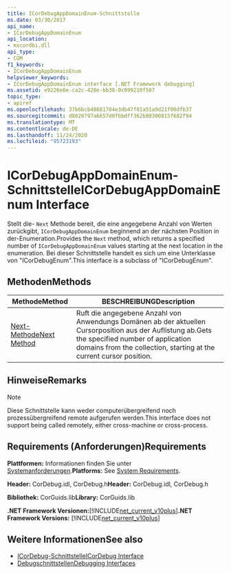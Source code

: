 ```yaml
---
title: ICorDebugAppDomainEnum-Schnittstelle
ms.date: 03/30/2017
api_name:
- ICorDebugAppDomainEnum
api_location:
- mscordbi.dll
api_type:
- COM
f1_keywords:
- ICorDebugAppDomainEnum
helpviewer_keywords:
- ICorDebugAppDomainEnum interface [.NET Framework debugging]
ms.assetid: e9226e6e-ca2c-428e-bb38-0c099210f507
topic_type:
- apiref
ms.openlocfilehash: 37b6bcb48681704e3db47f81a51a9d21f00dfb37
ms.sourcegitcommit: d8020797a6657d0fbbdff362b80300815f682f94
ms.translationtype: MT
ms.contentlocale: de-DE
ms.lasthandoff: 11/24/2020
ms.locfileid: "95723193"
---
```

# <a name="icordebugappdomainenum-interface"></a><span data-ttu-id="7cea4-102">ICorDebugAppDomainEnum-Schnittstelle</span><span class="sxs-lookup"><span data-stu-id="7cea4-102">ICorDebugAppDomainEnum Interface</span></span>

<span data-ttu-id="7cea4-103">Stellt die- `Next` Methode bereit, die eine angegebene Anzahl von Werten zurückgibt, `ICorDebugAppDomainEnum` beginnend an der nächsten Position in der-Enumeration.</span><span class="sxs-lookup"><span data-stu-id="7cea4-103">Provides the `Next` method, which returns a specified number of `ICorDebugAppDomainEnum` values starting at the next location in the enumeration.</span></span> <span data-ttu-id="7cea4-104">Bei dieser Schnittstelle handelt es sich um eine Unterklasse von "ICorDebugEnum".</span><span class="sxs-lookup"><span data-stu-id="7cea4-104">This interface is a subclass of "ICorDebugEnum".</span></span>  
  
## <a name="methods"></a><span data-ttu-id="7cea4-105">Methoden</span><span class="sxs-lookup"><span data-stu-id="7cea4-105">Methods</span></span>  
  
|<span data-ttu-id="7cea4-106">Methode</span><span class="sxs-lookup"><span data-stu-id="7cea4-106">Method</span></span>|<span data-ttu-id="7cea4-107">BESCHREIBUNG</span><span class="sxs-lookup"><span data-stu-id="7cea4-107">Description</span></span>|  
|------------|-----------------|  
|[<span data-ttu-id="7cea4-108">Next-Methode</span><span class="sxs-lookup"><span data-stu-id="7cea4-108">Next Method</span></span>](icordebugappdomainenum-next-method.md)|<span data-ttu-id="7cea4-109">Ruft die angegebene Anzahl von Anwendungs Domänen ab der aktuellen Cursorposition aus der Auflistung ab.</span><span class="sxs-lookup"><span data-stu-id="7cea4-109">Gets the specified number of application domains from the collection, starting at the current cursor position.</span></span>|  
  
## <a name="remarks"></a><span data-ttu-id="7cea4-110">Hinweise</span><span class="sxs-lookup"><span data-stu-id="7cea4-110">Remarks</span></span>  
  
> [!NOTE]
> <span data-ttu-id="7cea4-111">Diese Schnittstelle kann weder computerübergreifend noch prozessübergreifend remote aufgerufen werden.</span><span class="sxs-lookup"><span data-stu-id="7cea4-111">This interface does not support being called remotely, either cross-machine or cross-process.</span></span>  
  
## <a name="requirements"></a><span data-ttu-id="7cea4-112">Requirements (Anforderungen)</span><span class="sxs-lookup"><span data-stu-id="7cea4-112">Requirements</span></span>  

 <span data-ttu-id="7cea4-113">**Plattformen:** Informationen finden Sie unter [Systemanforderungen](../../get-started/system-requirements.md).</span><span class="sxs-lookup"><span data-stu-id="7cea4-113">**Platforms:** See [System Requirements](../../get-started/system-requirements.md).</span></span>  
  
 <span data-ttu-id="7cea4-114">**Header:** CorDebug.idl, CorDebug.h</span><span class="sxs-lookup"><span data-stu-id="7cea4-114">**Header:** CorDebug.idl, CorDebug.h</span></span>  
  
 <span data-ttu-id="7cea4-115">**Bibliothek:** CorGuids.lib</span><span class="sxs-lookup"><span data-stu-id="7cea4-115">**Library:** CorGuids.lib</span></span>  
  
 <span data-ttu-id="7cea4-116">**.NET Framework Versionen:**[!INCLUDE[net_current_v10plus](../../../../includes/net-current-v10plus-md.md)]</span><span class="sxs-lookup"><span data-stu-id="7cea4-116">**.NET Framework Versions:** [!INCLUDE[net_current_v10plus](../../../../includes/net-current-v10plus-md.md)]</span></span>  
  
## <a name="see-also"></a><span data-ttu-id="7cea4-117">Weitere Informationen</span><span class="sxs-lookup"><span data-stu-id="7cea4-117">See also</span></span>

- [<span data-ttu-id="7cea4-118">ICorDebug-Schnittstelle</span><span class="sxs-lookup"><span data-stu-id="7cea4-118">ICorDebug Interface</span></span>](icordebug-interface.md)
- [<span data-ttu-id="7cea4-119">Debugschnittstellen</span><span class="sxs-lookup"><span data-stu-id="7cea4-119">Debugging Interfaces</span></span>](debugging-interfaces.md)
